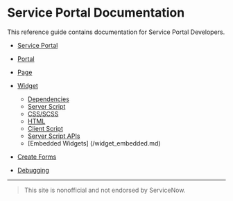 # Service Portal Documentation
This reference guide contains documentation for Service Portal Developers.

+ [Service Portal](/service_portal.md)
+ [Portal](/portal.md)
+ [Page](/page.md)
+ [Widget](/widget.md)
  - [Dependencies](/Widget_Dependencies.md)
  - [Server Script](/widget_server_script.md)
  - [CSS/SCSS](/widget_css.md)
  - [HTML](/widget_html.md)
  - [Client Script](/widget_client_script.md)
  - [Server Script APIs](/widget_server_script_apis.md)
  - [Embedded Widgets] (/widget_embedded.md)
   
+ [Create Forms](/create_forms.md)
+ [Debugging](/debugging.md)
___
>This site is nonofficial and not endorsed by ServiceNow.

